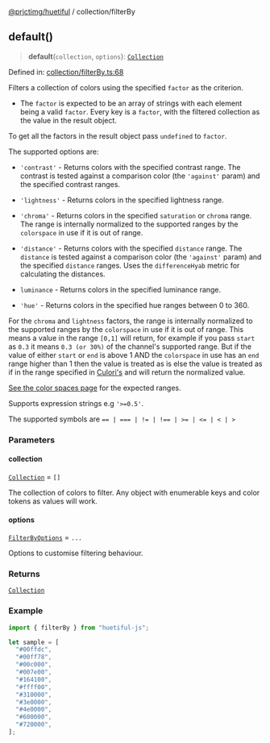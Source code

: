 [@prjctimg/huetiful](huetiful.gitbook.io/README.md) / collection/filterBy

## default()

> **default**(`collection`, `options`): [`Collection`](huetiful.gitbook.io/types.md#collection)

Defined in: [collection/filterBy.ts:68](https://github.com/prjctimg/huetiful/blob/0b456f741596cb40d2578e331d8e03e4c0a4eeb5/lib/collection/filterBy.ts#L68)

Filters a collection of colors using the specified `factor` as the criterion.

- The `factor` is expected to be an array of strings with each element being a valid `factor`. Every key is a `factor`, with the filtered collection as the value in the result object.

To get all the factors in the result object pass `undefined` to `factor`.

The supported options are:

- `'contrast'` - Returns colors with the specified contrast range. The contrast is tested against a comparison color (the `'against'` param) and the specified contrast ranges.
- `'lightness'` - Returns colors in the specified lightness range.
- `'chroma'` - Returns colors in the specified `saturation` or `chroma` range. The range is internally normalized to the supported ranges by the `colorspace` in use if it is out of range.

- `'distance'` - Returns colors with the specified `distance` range. The `distance` is tested against a comparison color (the `'against'` param) and the specified `distance` ranges. Uses the `differenceHyab` metric for calculating the distances.
- `luminance` - Returns colors in the specified luminance range.
- `'hue'` - Returns colors in the specified hue ranges between 0 to 360.

For the `chroma` and `lightness` factors, the range is internally normalized to the supported ranges by the `colorspace` in use if it is out of range.
This means a value in the range `[0,1]` will return, for example if you pass `start` as `0.3` it means `0.3 (or 30%)` of the channel's supported range.
But if the value of either `start` or `end` is above 1 AND the `colorspace` in use has an `end` range higher than 1 then the value is treated as is else the value is treated as if in the range specified in [Culori's](https://culorijs.org/color-spaces) and will return the normalized value.

[See the color spaces page](https://culorijs.org/color-spaces/) for the expected ranges.

Supports expression strings e.g `'>=0.5'`.

The supported symbols are `== | === | != | !== | >= | <= | < | >`

### Parameters

#### collection

[`Collection`](huetiful.gitbook.io/types.md#collection) = `[]`

The collection of colors to filter. Any object with enumerable keys and color tokens as values will work.

#### options

[`FilterByOptions`](huetiful.gitbook.io/types.md#filterbyoptions) = `...`

Options to customise filtering behaviour.

### Returns

[`Collection`](huetiful.gitbook.io/types.md#collection)

### Example

```ts
import { filterBy } from "huetiful-js";

let sample = [
  "#00ffdc",
  "#00ff78",
  "#00c000",
  "#007e00",
  "#164100",
  "#ffff00",
  "#310000",
  "#3e0000",
  "#4e0000",
  "#600000",
  "#720000",
];
```

